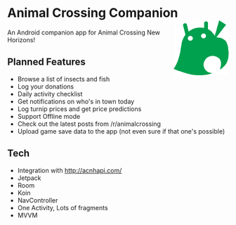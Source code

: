 # Animal Crossing Companion  <img src="app/src/main/res/drawable-v24/animal_crossing_android.png" width="125" height="125" align="right"> 

An Android companion app for Animal Crossing New Horizons!

## Planned Features
* Browse a list of insects and fish 
* Log your donations
* Daily activity checklist
* Get notifications on who's in town today
* Log turnip prices and get price predictions
* Support Offline mode
* Check out the latest posts from /r/animalcrossing
* Upload game save data to the app (not even sure if that one's possible)

## Tech
* Integration with http://acnhapi.com/
* Jetpack
* Room
* Koin
* NavController
* One Activity, Lots of fragments
* MVVM
